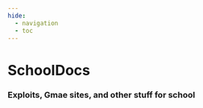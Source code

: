 ```yaml
---
hide:
  - navigation
  - toc
---
```


# SchoolDocs
### Exploits, Gmae sites, and other stuff for school